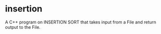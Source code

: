 # insertion

A C++ program on INSERTION SORT that takes input from a File and return output to the File.
